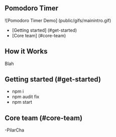 ## Pomodoro Timer

![Pomodoro Timer Demo] (public/gifs/mainintro.gif)

- [Getting started] (#get-started)
- [Core team] (#core-team)

## How it Works

Blah

## Getting started (#get-started)

- npm i
- npm audit fix
- npm start

## Core team (#core-team)

-PilarCha
